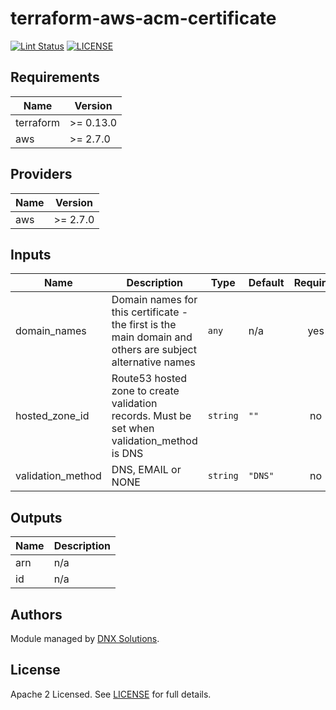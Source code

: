 # terraform-aws-acm-certificate

[![Lint Status](https://github.com/DNXLabs/terraform-aws-acm-certificate/workflows/Lint/badge.svg)](https://github.com/DNXLabs/terraform-aws-acm-certificate/actions)
[![LICENSE](https://img.shields.io/github/license/DNXLabs/terraform-aws-acm-certificate)](https://github.com/DNXLabs/terraform-aws-acm-certificate/blob/master/LICENSE)

<!--- BEGIN_TF_DOCS --->

## Requirements

| Name | Version |
|------|---------|
| terraform | >= 0.13.0 |
| aws | >= 2.7.0 |

## Providers

| Name | Version |
|------|---------|
| aws | >= 2.7.0 |

## Inputs

| Name | Description | Type | Default | Required |
|------|-------------|------|---------|:--------:|
| domain\_names | Domain names for this certificate - the first is the main domain and others are subject alternative names | `any` | n/a | yes |
| hosted\_zone\_id | Route53 hosted zone to create validation records. Must be set when validation\_method is DNS | `string` | `""` | no |
| validation\_method | DNS, EMAIL or NONE | `string` | `"DNS"` | no |

## Outputs

| Name | Description |
|------|-------------|
| arn | n/a |
| id | n/a |

<!--- END_TF_DOCS --->

## Authors

Module managed by [DNX Solutions](https://github.com/DNXLabs).

## License

Apache 2 Licensed. See [LICENSE](https://github.com/DNXLabs/terraform-aws-acm-certificate/blob/master/LICENSE) for full details.